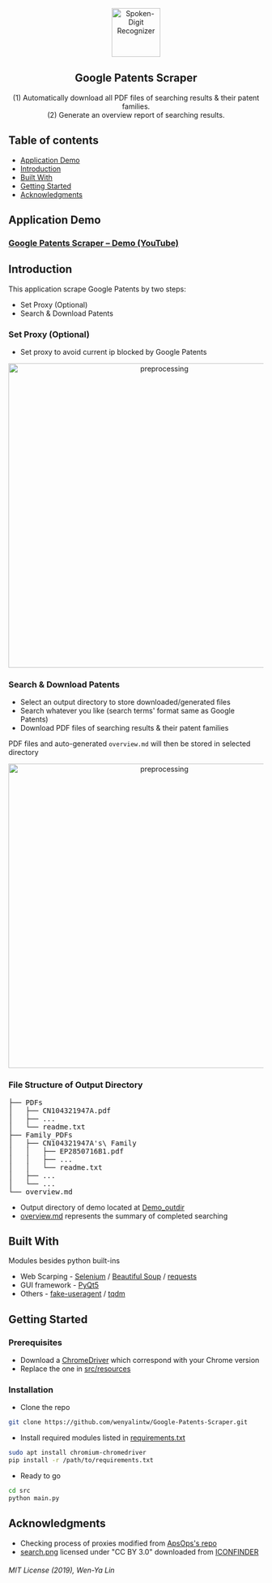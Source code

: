 <p align="center">
  <a href=#>
    <img src="resources/spider.png" alt="Spoken-Digit Recognizer" width="96" height="96">
  </a>
  <h2 align="center">Google Patents Scraper</h2>
    <div align="center">
  	(1) Automatically download all PDF files of searching results & their patent families.
  </div>
    <div align="center">
    (2) Generate an overview report of searching results.
  </div>
</p>


## Table of contents
* [Application Demo](#application-demo)
* [Introduction](#introduction)
* [Built With](#built-with)
* [Getting Started](#getting-started)
* [Acknowledgments](#acknowledgments)

## Application Demo
### [Google Patents Scraper – Demo (YouTube)](https://youtu.be/HRl3ChPxbIo)

## Introduction
This application scrape Google Patents by two steps:

* Set Proxy (Optional)
* Search & Download Patents

### Set Proxy (Optional)
* Set proxy to avoid current ip blocked by Google Patents

<p align="center">
    <img src="resources/set_proxy.png" alt="preprocessing" width="600">
</p>


### Search & Download Patents
* Select an output directory to store downloaded/generated files
* Search whatever you like (search terms' format same as Google Patents)
* Download PDF files of searching results & their patent families

PDF files and auto-generated `overview.md` will then be stored in selected directory

<p align="center">
    <img src="resources/search_download.png" alt="preprocessing" width="600">
</p>

### File Structure of Output Directory
<pre>
├── PDFs
│   ├── CN104321947A.pdf
│   ├── ...
│   └── readme.txt
├── Family_PDFs
│   ├── CN104321947A's\ Family
│   │   ├── EP2850716B1.pdf
│   │   ├── ...
│   │   └── readme.txt
│   ├── ...
│   └── ...
└── overview.md
</pre>
* Output directory of demo located at [Demo_outdir](https://github.com/wenyalintw/Google-Patents-Scraper/tree/master/Demo_outdir)
* [overview.md](https://github.com/wenyalintw/Google-Patents-Scraper/blob/master/Demo_outdir/overview.md) represents the summary of completed searching

## Built With
Modules besides python built-ins

 * Web Scarping - [Selenium](https://www.seleniumhq.org/) / [Beautiful Soup](https://www.crummy.com/software/BeautifulSoup/) / [requests](https://2.python-requests.org//en/master/)
 * GUI framework - [PyQt5](https://pypi.org/project/PyQt5/)
 * Others - [fake-useragent](https://github.com/hellysmile/fake-useragent) / [tqdm](https://pypi.org/project/tqdm/)

## Getting Started
### Prerequisites
* Download a [ChromeDriver](https://chromedriver.chromium.org/) which correspond with your Chrome version
* Replace the one in [src/resources](https://github.com/wenyalintw/Google-Patents-Scraper/tree/master/src/resources)

### Installation

* Clone the repo

```sh
git clone https://github.com/wenyalintw/Google-Patents-Scraper.git
```

* Install required modules listed in [requirements.txt](https://github.com/wenyalintw/Google-Patents-Scraper/blob/master/requirements.txt)

```sh
sudo apt install chromium-chromedriver
pip install -r /path/to/requirements.txt
```

* Ready to go

```sh
cd src
python main.py
```


## Acknowledgments
- Checking process of proxies modified from [ApsOps's repo](https://github.com/ApsOps/proxy-checker)
- [search.png](https://github.com/wenyalintw/Google-Patents-Scraper/blob/master/src/resources/iconfinder_search_461380.png) licensed under "CC BY 3.0" downloaded from [ICONFINDER](https://www.iconfinder.com/icons/1609653/brain_organs_icon)

###### MIT License (2019), Wen-Ya Lin
